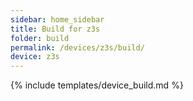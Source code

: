 ```yaml
---
sidebar: home_sidebar
title: Build for z3s
folder: build
permalink: /devices/z3s/build/
device: z3s
---
```

{% include templates/device_build.md %}
